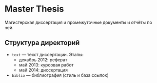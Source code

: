 Master Thesis
=============

Магистерская диссертация и промежуточные документы и отчёты по ней.

Структура директорий
--------------------

- `text` — текст диссертации. Этапы:
  - декабрь 2012: реферат
  - май 2013: курсовая работ
  - май 2014: диссертация
- `biblio` — библиография (стиль и база ссылок)
